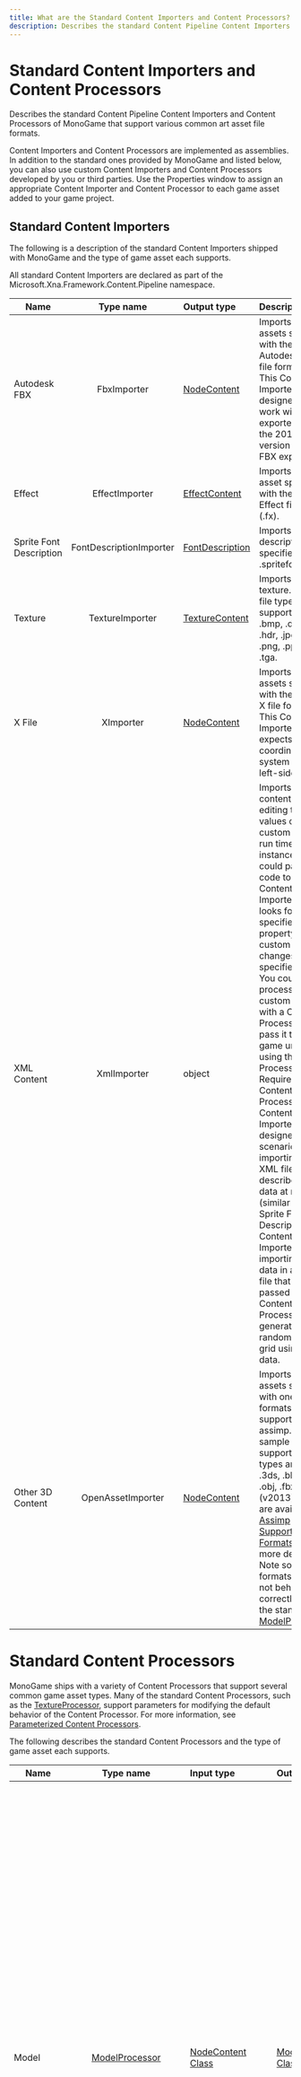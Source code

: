 ```yaml
---
title: What are the Standard Content Importers and Content Processors?
description: Describes the standard Content Pipeline Content Importers and Content Processors of MonoGame that support various common art asset file formats.
---
```


# Standard Content Importers and Content Processors

Describes the standard Content Pipeline Content Importers and Content Processors of MonoGame that support various common art asset file formats.

Content Importers and Content Processors are implemented as assemblies. In addition to the standard ones provided by MonoGame and listed below, you can also use custom Content Importers and Content Processors developed by you or third parties. Use the Properties window to assign an appropriate Content Importer and Content Processor to each game asset added to your game project.

## Standard Content Importers

The following is a description of the standard Content Importers shipped with MonoGame and the type of game asset each supports.

All standard Content Importers are declared as part of the Microsoft.Xna.Framework.Content.Pipeline namespace.

| Name | Type name | Output type | Description
| ------------- |:-------------:| :----- | :---- |
| Autodesk FBX|FbxImporter|[NodeContent](xref:Microsoft.Xna.Framework.Content.Pipeline.Graphics.NodeContent)|Imports game assets specified with the Autodesk FBX file format (.fbx). This Content Importer is designed to work with assets exported with the 2013 version of the FBX exporter. |
| Effect|EffectImporter|[EffectContent](xref:Microsoft.Xna.Framework.Content.Pipeline.Graphics.EffectContent)|Imports a game asset specified with the DirectX Effect file format (.fx). |
| Sprite Font Description|FontDescriptionImporter|[FontDescription](xref:Microsoft.Xna.Framework.Content.Pipeline.Graphics.FontDescription)|Imports a font description specified in a .spritefont file.|
| Texture|TextureImporter|[TextureContent](xref:Microsoft.Xna.Framework.Content.Pipeline.Graphics.TextureContent)|Imports a texture. These file types are supported: .bmp, .dds, .dib, .hdr, .jpg, .pfm, .png, .ppm, and .tga.|
| X File|XImporter|[NodeContent](xref:Microsoft.Xna.Framework.Content.Pipeline.Graphics.NodeContent)|Imports game assets specified with the DirectX X file format (.x). This Content Importer expects the coordinate system to be left-sided.|
| XML Content|XmlImporter|object|Imports XML content used for editing the values of a custom object at run time. For instance, you could pass XML code to this Content Importer that looks for the specified property of a custom type and changes it to the specified value. You could then process the custom object with a Content Processor or pass it to your game untouched using the No Processing Required Content Processor.This Content Importer is designed for scenarios like importing an XML file that describes game data at run time (similar to the Sprite Font Description Content Importer) or importing terrain data in an XML file that then is passed to a Content Processor that generates a random terrain grid using that data.|
| Other 3D Content|OpenAssetImporter|[NodeContent](xref:Microsoft.Xna.Framework.Content.Pipeline.Graphics.NodeContent)|Imports game assets specified with one of the formats supported by assimp. A sample of supported files types are: .dae, .3ds, .blend, .obj, .fbx (v2013). More are available see [Assimp Supported File Formats](https://github.com/assimp/assimp#supported-file-formats) for more details. Note some formats might not behave correctly with the standard [ModelProcessor](xref:Microsoft.Xna.Framework.Content.Pipeline.Processors.ModelProcessor).|

# Standard Content Processors

MonoGame ships with a variety of Content Processors that support several common game asset types. Many of the standard Content Processors, such as the [TextureProcessor](xref:Microsoft.Xna.Framework.Content.Pipeline.Processors.TextureProcessor), support parameters for modifying the default behavior of the Content Processor. For more information, see [Parameterized Content Processors](CP_StdParamProcs.md).

The following describes the standard Content Processors and the type of game asset each supports.

| Name| Type name| Input type| Output type| Description|
| ----------------- |:-------------:| :----- | :---- | :---- |
| Model|[ModelProcessor](xref:Microsoft.Xna.Framework.Content.Pipeline.Processors.ModelProcessor)|[NodeContent Class](xref:Microsoft.Xna.Framework.Content.Pipeline.Graphics.NodeContent)|[ModelContent Class](xref:Microsoft.Xna.Framework.Content.Pipeline.Processors.ModelContent)|A parameterized Content Processor that outputs models as a [ModelContent Class](xref:Microsoft.Xna.Framework.Content.Pipeline.Processors.ModelContent) object.<br>Available parameters:<br>*   Color Key Color–Any valid [Color](xref:Microsoft.Xna.Framework.Color). [Magenta](xref:Microsoft.Xna.Framework.Color) is the default value.<br>*   Color Key Enabled–A Boolean value indicating if color keying is enabled. The default value is **true**.<br>*   Generate Mipmaps–A Boolean value indicating if mipmaps are generated. The default value is **false**.<br>*   Generate Tangent Frames–A Boolean value indicating if tangent frames are generated. The default value is **false**.<br>*   Resize Textures to Power of Two–A Boolean value indicating if a texture is resized to the next largest power of 2. The default value is **false**.<br>*   Scale–Any valid [float](http://msdn.microsoft.com/en-us/library/system.single.aspx) value. The default value is 1.0.<br>*   Swap Winding Order–A Boolean value indicating if the winding order is swapped. This is useful for models that appear to be drawn inside out. The default value is **false**.<br>*   Texture Format–Any valid [SurfaceFormat](xref:Microsoft.Xna.Framework.Graphics.SurfaceFormat) value. Textures are either unchanged, converted to the Color format, or DXT Compressed. For more information, see [TextureProcessorOutputFormat](xref:Microsoft.Xna.FrameworkCPP.TextureProcessorOutputFormat).<br>*   X Axis Rotation–Number, in degrees of rotation. The default value is 0.<br>*   Y Axis Rotation–Number, in degrees of rotation. The default value is 0.<br>*   Z Axis Rotation–Number, in degrees of rotation. The default value is 0.|
|No Processing Required|[PassThroughProcessor](xref:Microsoft.Xna.Framework.Content.Pipeline.Processors.PassThroughProcessor)|Object|Object|Performs no processing on the file. Select this Content Processor if your content is already in a game-ready format (for example, an externally prepared DDS file) or a specialized XML format (.xml) designed for use with XNA Game Studio.|
|Sprite Font Description|[FontDescriptionProcessor](xref:Microsoft.Xna.Framework.Content.Pipeline.Processors.FontDescriptionProcessor)|[FontDescription](xref:Microsoft.Xna.Framework.Content.Pipeline.Graphics.FontDescription)|[SpriteFontContent](xref:Microsoft.Xna.Framework.Content.Pipeline.Processors.SpriteFontContent)|Converts a .spritefont file specifying a font description into a font.|
|Sprite Font Texture|[FontTextureProcessor](xref:Microsoft.Xna.Framework.Content.Pipeline.Processors.FontTextureProcessor)|[TextureContent](xref:Microsoft.Xna.Framework.Content.Pipeline.Graphics.TextureContent)|[SpriteFontContent](xref:Microsoft.Xna.Framework.Content.Pipeline.Processors.SpriteFontContent)|A parameterized Content Processor that outputs a sprite font texture as a [SpriteFontContent](xref:Microsoft.Xna.Framework.Content.Pipeline.Processors.SpriteFontContent) object.<br>Available parameters:<br>*   First Character–Any valid character. The space character is the default value.|
| Sprite Font Texture|[FontTextureProcessor](xref:Microsoft.Xna.Framework.Content.Pipeline.Processors.FontTextureProcessor)|[Texture2DContent](xref:Microsoft.Xna.Framework.Content.Pipeline.Graphics.Texture2DContent)|[SpriteFontContent](xref:Microsoft.Xna.Framework.Content.Pipeline.Processors.SpriteFontContent)|Converts a specially marked 2D bitmap file (.bmp) into a font. Pixels of **Color.Magenta** are converted to **Color.Transparent**.|
| Texture|[TextureProcessor](xref:Microsoft.Xna.Framework.Content.Pipeline.Processors.TextureProcessor)|[TextureContent Class](xref:Microsoft.Xna.Framework.Content.Pipeline.Graphics.TextureContent)|[TextureContent Class](xref:Microsoft.Xna.Framework.Content.Pipeline.Graphics.TextureContent)|A parameterized Content Processor that outputs textures as a [TextureContent Class](xref:Microsoft.Xna.Framework.Content.Pipeline.Graphics.TextureContent) object.<br>Available parameters:<br>*   Color Key Color–Any valid [Color](xref:Microsoft.Xna.Framework.Color). [Magenta](xref:Microsoft.Xna.Framework.Color) is the default value.<br>*   Color Key Enabled–A Boolean value indicating if color keying is enabled. The default value is **true**.<br>*   Generate Mipmaps–A Boolean value indicating if mipmaps are generated. The default value is **false**.<br>*   Resize to Power of Two–A Boolean value indicating if a texture is resized to the next largest power of 2. The default value is **false**.<br>*   Texture Format–Any valid [SurfaceFormat](xref:Microsoft.Xna.Framework.Graphics.SurfaceFormat) value. Textures are either unchanged, converted to the Color format, or DXT Compressed. For more information, see [TextureProcessorOutputFormat](xref:Microsoft.Xna.FrameworkCPP.TextureProcessorOutputFormat).|
|Localized Sprite Font Texture|[LocalizedFontProcessor](xref:Microsoft.Xna.Framework.Content.Pipeline.Processors.LocalizedFontDescriptionProcessor)|[FontDescription](xref:Microsoft.Xna.Framework.Content.Pipeline.Graphics.FontDescription)|[SpriteFontContent](xref:Microsoft.Xna.Framework.Content.Pipeline.Processors.SpriteFontContent)|Converts a .spritefont file specifying a font description into a font.|

## See Also

- [Adding Content to a Game](../../howto/Content_Pipeline/HowTo_GameContent_Add.md)  
- [What Is Content?](CP_Overview.md)  
- [Adding a Custom Importer](CP_AddCustomProcImp.md)  

---

© 2012 Microsoft Corporation. All rights reserved.

© 2023 The MonoGame Foundation.
